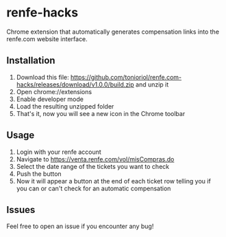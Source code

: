 # renfe-hacks

Chrome extension that automatically generates compensation links into the renfe.com website interface.

## Installation

1. Download this file: https://github.com/tonioriol/renfe.com-hacks/releases/download/v1.0.0/build.zip and unzip it
2. Open chrome://extensions
3. Enable developer mode
4. Load the resulting unzipped folder
5. That's it, now you will see a new icon in the Chrome toolbar


## Usage

1. Login with your renfe account
2. Navigate to https://venta.renfe.com/vol/misCompras.do
3. Select the date range of the tickets you want to check
4. Push the button
5. Now it will appear a button at the end of each ticket row telling you if you can or can't check for an automatic compensation

## Issues

Feel free to open an issue if you encounter any bug!
